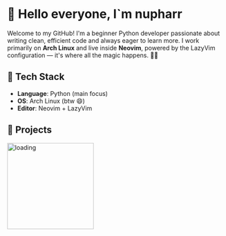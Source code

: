 # 👋 Hello everyone, **I`m nupharr**

Welcome to my GitHub! I'm a beginner Python developer passionate about writing clean, efficient code and always eager to learn more. I work primarily on **Arch Linux** and live inside **Neovim**, powered by the LazyVim configuration — it's where all the magic happens. 🧙‍♂️

## 🧰 Tech Stack

- **Language**: Python (main focus)
- **OS**: Arch Linux (btw 😄)
- **Editor**: Neovim + LazyVim

## 📂 Projects

<p aling="center">
  <img src="https://github.com/nupharr/nupharr/blob/main/assets/bouncing-circles.svg" alt="loading" width="200"/>
</p>

